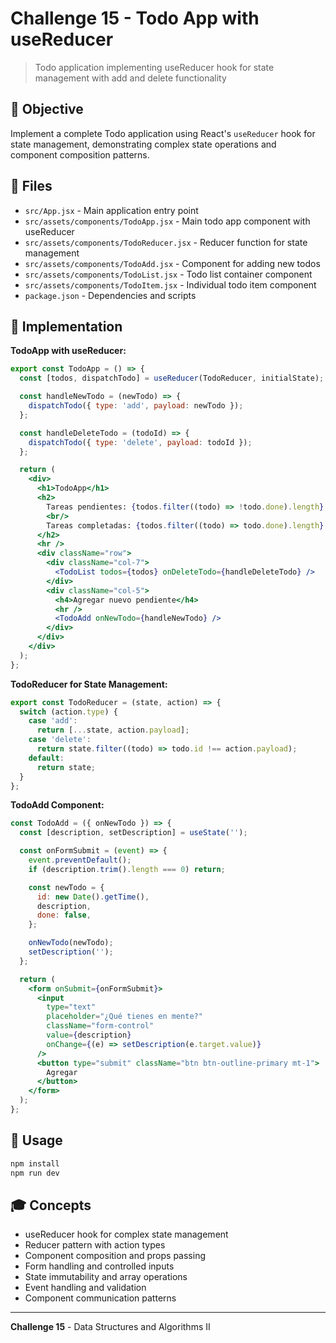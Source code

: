 # Challenge 15 - Todo App with useReducer

> Todo application implementing useReducer hook for state management with add and delete functionality

## 🎯 Objective

Implement a complete Todo application using React's `useReducer` hook for state management, demonstrating complex state operations and component composition patterns.

## 📁 Files

- `src/App.jsx` - Main application entry point
- `src/assets/components/TodoApp.jsx` - Main todo app component with useReducer
- `src/assets/components/TodoReducer.jsx` - Reducer function for state management
- `src/assets/components/TodoAdd.jsx` - Component for adding new todos
- `src/assets/components/TodoList.jsx` - Todo list container component
- `src/assets/components/TodoItem.jsx` - Individual todo item component
- `package.json` - Dependencies and scripts

## 🔧 Implementation

**TodoApp with useReducer:**

```jsx
export const TodoApp = () => {
  const [todos, dispatchTodo] = useReducer(TodoReducer, initialState);

  const handleNewTodo = (newTodo) => {
    dispatchTodo({ type: 'add', payload: newTodo });
  };

  const handleDeleteTodo = (todoId) => {
    dispatchTodo({ type: 'delete', payload: todoId });
  };

  return (
    <div>
      <h1>TodoApp</h1>
      <h2>
        Tareas pendientes: {todos.filter((todo) => !todo.done).length}
        <br/>
        Tareas completadas: {todos.filter((todo) => todo.done).length}
      </h2>
      <hr />
      <div className="row">
        <div className="col-7">
          <TodoList todos={todos} onDeleteTodo={handleDeleteTodo} />
        </div>
        <div className="col-5">
          <h4>Agregar nuevo pendiente</h4>
          <hr />
          <TodoAdd onNewTodo={handleNewTodo} />
        </div>
      </div>
    </div>
  );
};
```

**TodoReducer for State Management:**

```jsx
export const TodoReducer = (state, action) => {
  switch (action.type) {
    case 'add':
      return [...state, action.payload];
    case 'delete':
      return state.filter((todo) => todo.id !== action.payload);
    default:
      return state;
  }
};
```

**TodoAdd Component:**

```jsx
const TodoAdd = ({ onNewTodo }) => {
  const [description, setDescription] = useState('');

  const onFormSubmit = (event) => {
    event.preventDefault();
    if (description.trim().length === 0) return;

    const newTodo = {
      id: new Date().getTime(),
      description,
      done: false,
    };

    onNewTodo(newTodo);
    setDescription('');
  };

  return (
    <form onSubmit={onFormSubmit}>
      <input
        type="text"
        placeholder="¿Qué tienes en mente?"
        className="form-control"
        value={description}
        onChange={(e) => setDescription(e.target.value)}
      />
      <button type="submit" className="btn btn-outline-primary mt-1">
        Agregar
      </button>
    </form>
  );
};
```

## 🚀 Usage

```bash
npm install
npm run dev
```

## 🎓 Concepts

- useReducer hook for complex state management
- Reducer pattern with action types
- Component composition and props passing
- Form handling and controlled inputs
- State immutability and array operations
- Event handling and validation
- Component communication patterns

---

**Challenge 15** - Data Structures and Algorithms II
